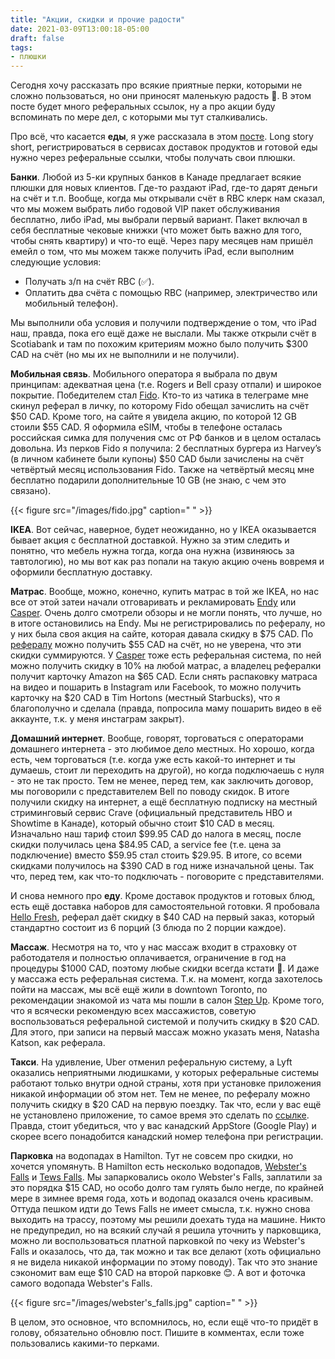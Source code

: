 ```yaml
---
title: "Акции, скидки и прочие радости"
date: 2021-03-09T13:00:18-05:00
draft: false
tags:
- плюшки
---
```

Сегодня хочу рассказать про всякие приятные перки, которыми не сложно пользоваться, но они приносят маленькую радость 🤩. В этом посте будет много реферальных ссылок, ну а про акции буду вспоминать по мере дел, с которыми мы тут сталкивались.

Про всё, что касается **еды**, я уже рассказала в этом [посте](https://natashakatson.github.io/ru/posts/quarantine/). Long story short, регистрироваться в сервисах доставок продуктов и готовой еды нужно через реферальные ссылки, чтобы получать свои плюшки. 

**Банки**. Любой из 5-ки крупных банков в Канаде предлагает всякие плюшки для новых клиентов. Где-то раздают iPad, где-то дарят деньги на счёт и т.п. Вообще, когда мы открывали счёт в RBC клерк нам сказал, что мы можем выбрать либо годовой VIP пакет обслуживания бесплатно, либо iPad, мы выбрали первый вариант. Пакет включал в себя бесплатные чековые книжки (что может быть важно для того, чтобы снять квартиру) и что-то ещё. Через пару месяцев нам пришёл емейл о том, что мы можем также получить iPad, если выполним следующие условия:
- Получать з/п на счёт RBC (✅).
- Оплатить два счёта с помощью RBC (например, электричество или мобильный телефон).
  
Мы выполнили оба условия и получили подтверждение о том, что iPad наш, правда, пока его ещё даже не выслали. Мы также открыли счёт в Scotiabank и там по похожим критериям можно было получить $300 CAD на счёт (но мы их не выполнили и не получили).

**Мобильная связь**. Мобильного оператора я выбрала по двум принципам: адекватная цена (т.е. Rogers и Bell сразу отпали) и широкое покрытие. Победителем стал [Fido](https://referme.to/nataliiak-30n). Кто-то из чатика в телеграме мне скинул реферал в личку, по которому Fido обещал зачислить на счёт $50 CAD. Кроме того, на сайте я увидела акцию, по которой 12 GB стоили $55 CAD. Я оформила eSIM, чтобы в телефоне осталась российская симка для получения смс от РФ банков и в целом осталась довольна. Из перков Fido я получила:
2 бесплатных бургера из Harvey’s (в личном кабинете были купоны)
$50 CAD были зачислены на счёт четвёртый месяц использования Fido.
Также на четвёртый месяц мне бесплатно подарили дополнительные 10 GB (не знаю, с чем это связано).

{{< figure src="/images/fido.jpg" caption=" " >}}

**IKEA**. Вот сейчас, наверное, будет неожиданно, но у IKEA оказывается бывает акция с бесплатной доставкой. Нужно за этим следить и понятно, что мебель нужна тогда, когда она нужна (извиняюсь за тавтологию), но мы вот как раз попали на такую акцию очень вовремя и оформили бесплатную доставку.  

**Матрас**. Вообще, можно, конечно, купить матрас в той же IKEA, но нас все от этой затеи начали отговаривать и рекламировать [Endy](http://ssqt.co/mQjLqGn) или [Casper](http://fbuy.me/v/natyxe). Очень долго смотрели обзоры и не могли понять, что лучше, но в итоге остановились на Endy. Мы не регистрировались по рефералу, но у них была своя акция на сайте, которая давала скидку в $75 CAD. По [рефералу](http://ssqt.co/mQjLqGn) можно получить $55 CAD на счёт, но не уверена, что эти скидки суммируются. У [Casper](http://fbuy.me/v/natyxe) тоже есть реферальная система, по ней можно получить скидку в 10% на любой матрас, а владелец рефералки получит карточку Amazon на $65 CAD.
Если снять распаковку матраса на видео и пошарить в Instagram или Facebook, то можно получить карточку на $20 CAD в Tim Hortons (местный Starbucks), что я благополучно и сделала (правда, попросила маму пошарить видео в её аккаунте, т.к. у меня инстаграм закрыт).

**Домашний интернет**. Вообще, говорят, торговаться с операторами домашнего интернета - это любимое дело местных. Но хорошо, когда есть, чем торговаться (т.е. когда уже есть какой-то интернет и ты думаешь, стоит ли переходить на другой), но когда подключаешь с нуля - это не так просто. Тем не менее, перед тем, как заключить договор, мы поговорили с представителем Bell по поводу скидок. В итоге получили скидку на интернет, а ещё бесплатную подписку на местный стриминговый сервис Crave (официальный представитель HBO и Showtime в Канаде), который обычно стоит $10 CAD в месяц. Изначально наш тариф стоил $99.95 CAD до налога в месяц, после скидки получилась цена $84.95 CAD, а service fee (т.е. цена за подключение) вместо $59.95 стал стоить $29.95. В итоге, со всеми скидками получилось на $390 CAD в год ниже изначальной цены. Так что, перед тем, как что-то подключать - поговорите с представителями.

И снова немного про **еду**. Кроме доставок продуктов и готовых блюд, есть ещё доставка наборов для самостоятельной готовки. Я пробовала [Hello Fresh](https://www.hellofresh.ca/pages/raf_lp11?c=HS-FMM1C88TY&utm_campaign=twitter_share_wp&utm_couponvalue=40&utm_invitername=Natasha&utm_medium=referral&utm_source=raf-share), реферал даёт скидку в $40 CAD на первый заказ, который стандартно состоит из 6 порций (3 блюда по 2 порции каждое).

**Массаж**. Несмотря на то, что у нас массаж входит в страховку от работодателя и полностью оплачивается, ограничение в год на процедуры $1000 CAD, поэтому любые скидки всегда кстати 🧠. И даже у массажа есть реферальная система. Т.к. на момент, когда захотелось пойти на массаж, мы всё ещё жили в downtown Toronto, по рекомендации знакомой из чата мы пошли в салон [Step Up](https://www.stepupclinic.com/adelaide). Кроме того, что я всячески рекомендую всех массажистов, советую воспользоваться реферальной системой и получить скидку в $20 CAD. Для этого, при записи на первый массаж можно указать меня, Natasha Katson, как реферала. 

**Такси**. На удивление, Uber отменил реферальную систему, а Lyft оказались неприятными людишками, у которых реферальные системы работают только внутри одной страны, хотя при установке приложения никакой информации об этом нет. Тем не менее, по рефералу можно получить скидку в $20 CAD на первую поездку. Так что, если у вас ещё не установлено приложение, то самое время это сделать по [ссылке](https://www.lyft.com/i/NATASHA00472?utm_medium=p2pi_iacc). Правда, стоит убедиться, что у вас канадский AppStore (Google Play) и скорее всего понадобится канадский номер телефона при регистрации.

**Парковка** на водопадах в Hamilton. Тут не совсем про скидки, но хочется упомянуть. В Hamilton есть несколько водопадов, [Webster\'s Falls](https://www.google.ca/maps/place/Webster's+Falls/@43.2762797,-79.9962569,14z/data=!4m5!3m4!1s0x882c838a27996be5:0xc0693dd003c5a9a4!8m2!3d43.2762797!4d-79.9808818) и [Tews Falls](https://www.google.ca/maps/place/Tews+Falls+(Reservation+Required)/@43.2700266,-80.018762,12.46z/data=!4m5!3m4!1s0x0:0xc85d281b7cf5a064!8m2!3d43.2807827!4d-79.9783659). Мы запарковались около Webster's Falls, заплатили за это порядка $15 CAD, но особо долго там гулять было негде, по крайней мере в зимнее время года, хоть и водопад оказался очень красивым. Оттуда пешком идти до Tews Falls не имеет смысла, т.к. нужно снова выходить на трассу, поэтому мы решили доехать туда на машине. Никто не предупредил, но на всякий случай я решила уточнить у парковщика, можно ли воспользоваться платной парковкой по чеку из Webster's Falls и оказалось, что да, так можно и так все делают (хоть официально я не видела никакой информации по этому поводу). Так что это знание сэкономит вам еще $10 CAD на второй парковке 😊. А вот и фоточка самого водопада Webster's Falls.

{{< figure src="/images/webster's_falls.jpg" caption=" " >}}

В целом, это основное, что вспомнилось, но, если ещё что-то придёт в голову, обязательно обновлю пост. Пишите в комментах, если тоже пользовались какими-то перками. 
